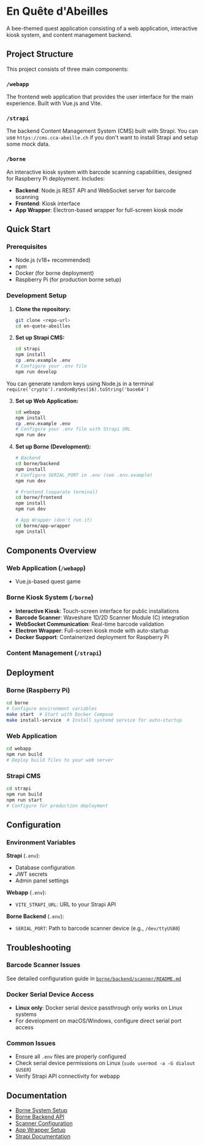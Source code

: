 # En Quête d'Abeilles

A bee-themed quest application consisting of a web application, interactive kiosk system, and content management backend.

## Project Structure

This project consists of three main components:

### `/webapp`
The frontend web application that provides the user interface for the main experience. Built with Vue.js and Vite.

### `/strapi`
The backend Content Management System (CMS) built with Strapi.
You can use `https://cms.cca-abeille.ch` if you don't want to install Strapi and setup some mock data.

### `/borne`
An interactive kiosk system with barcode scanning capabilities, designed for Raspberry Pi deployment. Includes:
- **Backend**: Node.js REST API and WebSocket server for barcode scanning
- **Frontend**: Kiosk interface
- **App Wrapper**: Electron-based wrapper for full-screen kiosk mode

## Quick Start

### Prerequisites
- Node.js (v18+ recommended)
- npm
- Docker (for borne deployment)
- Raspberry Pi (for production borne setup)

### Development Setup

1. **Clone the repository:**
   ```bash
   git clone <repo-url>
   cd en-quete-abeilles
   ```

2. **Set up Strapi CMS:**
   ```bash
   cd strapi
   npm install
   cp .env.example .env
   # Configure your .env file
   npm run develop
   ```

You can generate random keys using Node.js in a terminal `require('crypto').randomBytes(16).toString('base64')`

3. **Set up Web Application:**
   ```bash
   cd webapp
   npm install
   cp .env.example .env
   # Configure your .env file with Strapi URL
   npm run dev
   ```

4. **Set up Borne (Development):**
   ```bash
   # Backend
   cd borne/backend
   npm install
   # Configure SERIAL_PORT in .env (see .env.example)
   npm run dev

   # Frontend (separate terminal)
   cd borne/frontend
   npm install
   npm run dev

   # App Wrapper (don't run it)
   cd borne/app-wrapper
   npm install
   ```

## Components Overview

### Web Application (`/webapp`)
- Vue.js-based quest game

### Borne Kiosk System (`/borne`)
- **Interactive Kiosk**: Touch-screen interface for public installations
- **Barcode Scanner**: Waveshare 1D/2D Scanner Module (C) integration
- **WebSocket Communication**: Real-time barcode validation
- **Electron Wrapper**: Full-screen kiosk mode with auto-startup
- **Docker Support**: Containerized deployment for Raspberry Pi

### Content Management (`/strapi`)

## Deployment

### Borne (Raspberry Pi)
```bash
cd borne
# Configure environment variables
make start  # Start with Docker Compose
make install-service  # Install systemd service for auto-startup
```

### Web Application
```bash
cd webapp
npm run build
# Deploy build files to your web server
```

### Strapi CMS
```bash
cd strapi
npm run build
npm run start
# Configure for production deployment
```

## Configuration

### Environment Variables

**Strapi** (`.env`):
- Database configuration
- JWT secrets
- Admin panel settings

**Webapp** (`.env`):
- `VITE_STRAPI_URL`: URL to your Strapi API

**Borne Backend** (`.env`):
- `SERIAL_PORT`: Path to barcode scanner device (e.g., `/dev/ttyUSB0`)

## Troubleshooting

### Barcode Scanner Issues
See detailed configuration guide in [`borne/backend/scanner/README.md`](borne/backend/scanner/README.md)

### Docker Serial Device Access
- **Linux only**: Docker serial device passthrough only works on Linux systems
- For development on macOS/Windows, configure direct serial port access

### Common Issues
- Ensure all `.env` files are properly configured
- Check serial device permissions on Linux (`sudo usermod -a -G dialout $USER`)
- Verify Strapi API connectivity for webapp

## Documentation

- [Borne System Setup](borne/README.md)
- [Borne Backend API](borne/backend/README.md)
- [Scanner Configuration](borne/backend/scanner/README.md)
- [App Wrapper Setup](borne/app-wrapper/README.md)
- [Strapi Documentation](strapi/README.md)